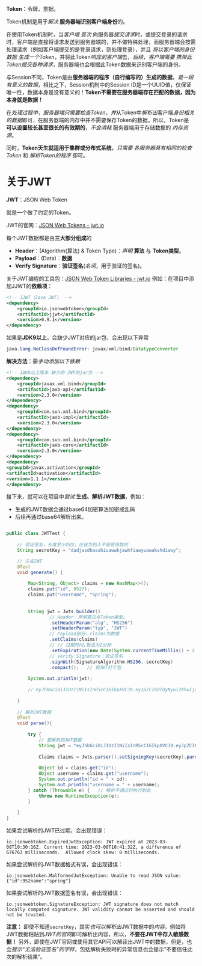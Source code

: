 
**Token**：令牌，票据。

Token机制是用于*解决* **服务器端识别客户端身份**的。

在使用Token机制时，当*客户端 首次* 向服务器*提交请求*时，或提交登录的请求时，客户端是直接将请求发送到服务器端的，并不做特殊处理，而服务器端会按需处理请求（例如客户端提交的是登录请求，则处理登录），并且 *将以客户端的身份数据* *生成一个Token*，并将此Token*响应到客户端*去，*后续*，*客户端需要 携带此Token提交各种请求*，服务器端也会根据此Token数据来识别客户端的身份。

与Session不同，Token是由**服务器端的程序（自行编写的）生成的数据**，*是一段有意义的数据*，相比之下，Session机制中的Session ID是一个UUID值，仅保证唯一性，数据本身是没有意义的！**Token不需要在服务器端存在匹配的数据，因为本身就是数据！**

在*处理过程中*，*服务器端只需要检查Token*，*并*从Token中*解析出*客户端*身份相关的数据*即可，在服务器端的内存中并不需要保存Token的数据。所以，Token是 **可以设置较长甚至很长的有效期的**，*不会消耗* 服务器端用于存储数据的 *内存资源*。

同时，**Token天生就适用于集群或分布式系统**，*只需要* *各服务器具有相同的检查Token* 和 *解析Token的程序* 即可。


# 关于JWT

**JWT**：JSON Web Token

就是一个做了约定的Token。

JWT的官网：[JSON Web Tokens - jwt.io](https://jwt.io/)

每个JWT数据都是由**三大部分组成**的
- **Header**：(Algorithm(算法) & Token Type)：*声明* **算法** 与 **Token类型**。
- **Payload**：(Data)：**数据**
- **Verify Signature**：**验证签名**(*名词*，用于验证的签名)。

关于JWT编程的工具包：[JSON Web Token Libraries - jwt.io](https://jwt.io/libraries?language=Java)
例如：在项目中添加JJWT的**依赖项**：
```xml
<!-- JJWT（Java JWT） -->
<dependency>  
    <groupId>io.jsonwebtoken</groupId>    
    <artifactId>jjwt</artifactId>    
    <version>0.9.1</version>
</dependency>
```

如果是**JDK9以上**，会缺少JWT对应的jar包，会出现以下异常
```java
java.lang.NoClassDefFoundError: javax/xml/bind/DatatypeConverter
```
**解决方法**：需*手动添加以下依赖*
```xml
<!-- JDK9以上版本 缺少的 JWT的jar包 -->  
<dependency>  
    <groupId>javax.xml.bind</groupId>  
    <artifactId>jaxb-api</artifactId>  
    <version>2.3.0</version>  
</dependency>  
<dependency>  
    <groupId>com.sun.xml.bind</groupId>  
    <artifactId>jaxb-impl</artifactId>  
    <version>2.3.0</version>  
</dependency>  
<dependency>  
    <groupId>com.sun.xml.bind</groupId>  
    <artifactId>jaxb-core</artifactId>  
    <version>2.3.0</version>  
</dependency>  
<dependency>  
<groupId>javax.activation</groupId>  
<artifactId>activation</artifactId>  
<version>1.1.1</version>  
</dependency>
```

接下来，就可以在项目中*尝试* **生成、解析JWT数据**，例如：
- 生成的JWT数据会通过base64加密算法加密成乱码
- 后续再通过base64解析出来。
```java

public class JWTTest {  
  
    // 验证签名，长度至少四位，应该为别人不容易窃取的  
    String secretKey = "dadjasdhasahiuawwkjawhfiawyuawakshdiawy";

	// 生成JWT  
	@Test  
	void generate() {  
	  
	    Map<String, Object> claims = new HashMap<>();  
	    claims.put("id", 9527);  
	    claims.put("username", "Spring");  
	  
	  
	    String jwt = Jwts.builder()  
	            // Header：声明算法与Token类型。  
	            .setHeaderParam("alg", "HS256")  
	            .setHeaderParam("typ", "JWT")  
	            // Payload部分，claims为数据  
	            .setClaims(claims)  
	            // // 过期时间,暂设为2分钟  
	            .setExpiration(new Date(System.currentTimeMillis() + 2 * 60 * 1000))  
	            // Verify Signature：验证签名  
	            .signWith(SignatureAlgorithm.HS256, secretKey)  
	            .compact();   // 将JWT打个包  
	  
	    System.out.println(jwt);  
	  
	    // eyJhbGciOiJIUzI1NiIsInR5cCI6IkpXVCJ9.eyJpZCI6OTUyNywiZXhwIjoxNjc4MjQzNTgxLCJ1c2VybmFtZSI6IlNwcmluZyJ9.RPnyL6KeC0Bavmkl2wq86yVQ5jDnYNzYInZCtOn2U5k  
	  
	}  
	
	// 解析JWT数据  
	@Test  
	void parse(){  
      
	    try {  
	        // 要解析的JWT数据  
	        String jwt = "eyJhbGciOiJIUzI1NiIsInR5cCI6IkpXVCJ9.eyJpZCI6OTUyNywiZXhwIjoxNjc4MjQzNTgxLCJ1c2VybmFtZSI6IlNwcmluZyJ9.RPnyL6KeC0Bavmkl2wq86yVQ5jDnYNzYInZCtOn2U5k";  
	  
	        Claims claims = Jwts.parser().setSigningKey(secretKey).parseClaimsJws(jwt).getBody();  
	  
	        Object id = claims.get("id");  
	        Object username = claims.get("username");  
	        System.out.println("id = " + id);  
	        System.out.println("username = " + username);  
	    } catch (Throwable e) {   // 解析不通过时执行到此
	        throw new RuntimeException(e);  
	    }  
	  
	}
}
```

如果尝试解析的JWT已过期，会出现错误：  
  
```  
io.jsonwebtoken.ExpiredJwtException: JWT expired at 2023-03-08T10:30:16Z. Current time: 2023-03-08T10:41:32Z, a difference of 676763 milliseconds.  Allowed clock skew: 0 milliseconds.  
```  
  
如果尝试解析的JWT数据格式有误，会出现错误：  
  
```  
io.jsonwebtoken.MalformedJwtException: Unable to read JSON value: {"id":952name":"spring"}  
```  
  
如果尝试解析的JWT数据签名有误，会出现错误：  
  
```  
io.jsonwebtoken.SignatureException: JWT signature does not match locally computed signature. JWT validity cannot be asserted and should not be trusted.  
```  
  
**注意：** 即使不知道`secretKey`，其实*也可以解析出*JWT数据中的*内容*，例如将JWT数据粘贴到*JWT的官网*即可解析出内容，所以，**不要在JWT中存入敏感数据！** 另外，即使在JWT官网或使用其它API可以解读出JWT中的数据，但是，也会*提示“无法验证签名”的字样*，包括解析失败时的异常信息也会提示“不要信任此次的解析结果”。


